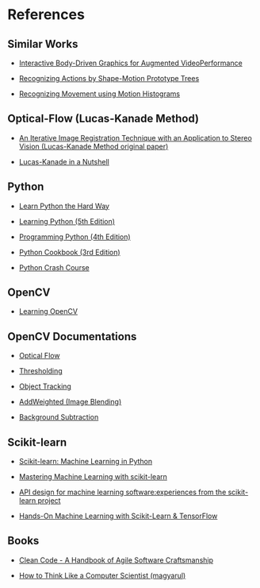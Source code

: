 # References


## Similar Works

* [Interactive Body-Driven Graphics for Augmented VideoPerformance](http://www.uni-miskolc.hu/~qgenagyd/references/Interactive%20Body-Driven%20Graphics%20for%20Augmented%20VideoPerformance.pdf)

* [Recognizing Actions by Shape-Motion Prototype Trees](http://www.uni-miskolc.hu/~qgenagyd/references/Recognizing%20Actions%20by%20Shape-Motion%20Prototype%20Trees.pdf)

* [Recognizing Movement using Motion Histograms](http://www.uni-miskolc.hu/~qgenagyd/references/RecognizingMovementusingMotionHistograms.pdf)


## Optical-Flow (Lucas-Kanade Method)

* [An Iterative Image Registration Technique with an Application to Stereo Vision (Lucas-Kanade Method original paper)](http://www.uni-miskolc.hu/~qgenagyd/references/lucas_kanade-1981.pdf)

* [Lucas-Kanade in a Nutshell](http://www.uni-miskolc.hu/~qgenagyd/references/Lucas-Kanade-in-a-nutshell.pdf)


## Python

* [Learn Python the Hard Way](http://www.uni-miskolc.hu/~qgenagyd/references/Learn_Python_the_Hard_Way(2014).pdf)

* [Learning Python (5th Edition)](http://www.uni-miskolc.hu/~qgenagyd/references/OReilly%20Learning%20Python%20(5th%20Edition).pdf)

* [Programming Python (4th Edition)](http://www.uni-miskolc.hu/~qgenagyd/references/OReilly%20Programming%20Python%20(4th%20Edition).pdf)

* [Python Cookbook (3rd Edition)](http://www.uni-miskolc.hu/~qgenagyd/references/Python_Cookbook_3rd_Edition.pdf)

* [Python Crash Course](http://www.uni-miskolc.hu/~qgenagyd/references/Python_Crash_Course.pdf)


## OpenCV

* [Learning OpenCV](http://www.uni-miskolc.hu/~qgenagyd/references/OReilly%20Learning%20OpenCV.pdf)


## OpenCV Documentations

* [Optical Flow](https://docs.opencv.org/4.1.1/d4/dee/tutorial_optical_flow.html)

* [Thresholding](https://docs.opencv.org/4.1.1/d7/d4d/tutorial_py_thresholding.html)

* [Object Tracking](https://docs.opencv.org/3.4.9/dc/d6b/group__video__track.html#ga473e4b886d0bcc6b65831eb88ed93323)

* [AddWeighted (Image Blending)](https://docs.opencv.org/4.1.0/d2/de8/group__core__array.html#gafafb2513349db3bcff51f54ee5592a19)

* [Background Subtraction](https://docs.opencv.org/4.1.1/d1/dc5/tutorial_background_subtraction.html)


## Scikit-learn

* [Scikit-learn: Machine Learning in Python](http://www.uni-miskolc.hu/~qgenagyd/references/Scikit-learn:%20Machine%20Learning%20in%20Python.pdf)

* [Mastering Machine Learning with scikit-learn](http://www.uni-miskolc.hu/~qgenagyd/references/Gavin%20Hackeling-Mastering%20Machine%20Learning%20with%20scikit-learn-Packt%20Publishing%20(2014).pdf)

* [API design for machine learning software:experiences from the scikit-learn project](http://www.uni-miskolc.hu/~qgenagyd/references/API%20design%20for%20machine%20learning%20software:experiences%20from%20the%20scikit-learn%20project.pdf)

* [Hands-On Machine Learning  with Scikit-Learn & TensorFlow](http://www.uni-miskolc.hu/~qgenagyd/references/Hand-on-ML.pdf)

## Books

* [Clean Code - A Handbook of Agile Software Craftsmanship](http://www.uni-miskolc.hu/~qgenagyd/references/Clean_Code.pdf)

* [How to Think Like a Computer Scientist (magyarul)](http://www.uni-miskolc.hu/~qgenagyd/references/thinkcspy3.pdf)